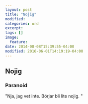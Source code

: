 ```yaml
---
layout: post
title: "Nojig"
modified:
categories: ord
excerpt:
tags: []
image:
  feature:
date: 2014-08-08T15:39:55-04:00
modified: 2016-06-01T14:19:19-04:00
---
```


## Nojig

### Paranoid

"Nja, jag vet inte. Börjar bli lite nojig. "